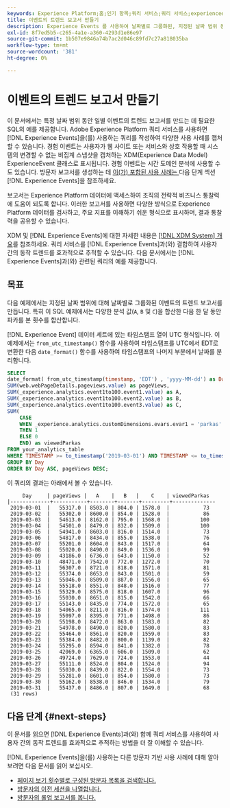 ```yaml
---
keywords: Experience Platform;홈;인기 항목;쿼리 서비스;쿼리 서비스;experienceevent 쿼리;experienceevent 쿼리;경험 이벤트 쿼리;
title: 이벤트의 트렌드 보고서 만들기
description: Experience Events 를 사용하여 날짜별로 그룹화된, 지정된 날짜 범위 동안의 이벤트에 대한 트렌드 보고서를 만드는 쿼리를 작성하는 방법에 대해 알아봅니다.
exl-id: 8f7ed5b5-c265-4a1e-a360-4293d1e86e97
source-git-commit: 1b507e9846a74b7ac2d046c89fd7c27a818035ba
workflow-type: tm+mt
source-wordcount: '381'
ht-degree: 0%

---
```


# 이벤트의 트렌드 보고서 만들기

이 문서에서는 특정 날짜 범위 동안 일별 이벤트의 트렌드 보고서를 만드는 데 필요한 SQL의 예를 제공합니다. Adobe Experience Platform 쿼리 서비스를 사용하면 [!DNL Experience Events]을(를) 사용하는 쿼리를 작성하여 다양한 사용 사례를 캡처할 수 있습니다. 경험 이벤트는 사용자가 웹 사이트 또는 서비스와 상호 작용할 때 시스템의 변경할 수 없는 비집계 스냅샷을 캡처하는 XDM(Experience Data Model) ExperienceEvent 클래스로 표시됩니다. 경험 이벤트는 시간 도메인 분석에 사용할 수도 있습니다. 방문자 보고서를 생성하는 데 [이(가) 포함된 사용 사례는 ](#next-steps)다음 단계 섹션[!DNL Experience Events]을 참조하세요.

보고서는 Experience Platform 데이터에 액세스하여 조직의 전략적 비즈니스 통찰력에 도움이 되도록 합니다. 이러한 보고서를 사용하면 다양한 방식으로 Experience Platform 데이터를 검사하고, 주요 지표를 이해하기 쉬운 형식으로 표시하며, 결과 통찰력을 공유할 수 있습니다.

XDM 및 [!DNL Experience Events]에 대한 자세한 내용은 [[!DNL XDM System] 개요](../../xdm/home.md)를 참조하세요. 쿼리 서비스를 [!DNL Experience Events]과(와) 결합하여 사용자 간의 동작 트렌드를 효과적으로 추적할 수 있습니다. 다음 문서에서는 [!DNL Experience Events]과(와) 관련된 쿼리의 예를 제공합니다.

## 목표

다음 예제에서는 지정된 날짜 범위에 대해 날짜별로 그룹화된 이벤트의 트렌드 보고서를 만듭니다. 특히 이 SQL 예제에서는 다양한 분석 값(`A`, `B` 및 `C`)을 합산한 다음 한 달 동안 파카를 본 횟수를 합산합니다.

[!DNL Experience Event] 데이터 세트에 있는 타임스탬프 열이 UTC 형식입니다. 이 예제에서는 `from_utc_timestamp()` 함수를 사용하여 타임스탬프를 UTC에서 EDT로 변환한 다음 `date_format()` 함수를 사용하여 타임스탬프의 나머지 부분에서 날짜를 분리합니다.

```sql
SELECT 
date_format( from_utc_timestamp(timestamp, 'EDT') , 'yyyy-MM-dd') as Day,
SUM(web.webPageDetails.pageviews.value) as pageViews,
SUM(_experience.analytics.event1to100.event1.value) as A,
SUM(_experience.analytics.event1to100.event2.value) as B,
SUM(_experience.analytics.event1to100.event3.value) as C,
SUM(
    CASE 
    WHEN _experience.analytics.customDimensions.evars.evar1 = 'parkas' 
    THEN 1 
    ELSE 0 
    END) as viewedParkas
FROM your_analytics_table 
WHERE TIMESTAMP >= to_timestamp('2019-03-01') AND TIMESTAMP <= to_timestamp('2019-03-31')
GROUP BY Day 
ORDER BY Day ASC, pageViews DESC;
```

이 쿼리의 결과는 아래에서 볼 수 있습니다.

```console
     Day     | pageViews |   A    |   B   |    C    | viewedParkas
|-------------+-----------+--------+-------+---------+--------------
 2019-03-01  |   55317.0 | 8503.0 | 804.0 | 1578.0  |           73
 2019-03-02  |   55302.0 | 8600.0 | 854.0 | 1528.0  |           86
 2019-03-03  |   54613.0 | 8162.0 | 795.0 | 1568.0  |          100
 2019-03-04  |   54501.0 | 8479.0 | 832.0 | 1509.0  |          100
 2019-03-05  |   54941.0 | 8603.0 | 816.0 | 1514.0  |           73
 2019-03-06  |   54817.0 | 8434.0 | 855.0 | 1538.0  |           76
 2019-03-07  |   55201.0 | 8604.0 | 843.0 | 1517.0  |           64
 2019-03-08  |   55020.0 | 8490.0 | 849.0 | 1536.0  |           99
 2019-03-09  |   43186.0 | 6736.0 | 643.0 | 1150.0  |           52
 2019-03-10  |   48471.0 | 7542.0 | 772.0 | 1272.0  |           70
 2019-03-11  |   56307.0 | 8721.0 | 818.0 | 1571.0  |           81
 2019-03-12  |   55374.0 | 8653.0 | 843.0 | 1501.0  |           59
 2019-03-13  |   55046.0 | 8509.0 | 887.0 | 1556.0  |           65
 2019-03-14  |   55518.0 | 8551.0 | 848.0 | 1516.0  |           77
 2019-03-15  |   55329.0 | 8575.0 | 818.0 | 1607.0  |           96
 2019-03-16  |   55030.0 | 8651.0 | 815.0 | 1542.0  |           66
 2019-03-17  |   55143.0 | 8435.0 | 774.0 | 1572.0  |           65
 2019-03-18  |   54065.0 | 8211.0 | 816.0 | 1574.0  |          111
 2019-03-19  |   55097.0 | 8395.0 | 771.0 | 1498.0  |           86
 2019-03-20  |   55198.0 | 8472.0 | 863.0 | 1583.0  |           82
 2019-03-21  |   54978.0 | 8490.0 | 820.0 | 1580.0  |           83
 2019-03-22  |   55464.0 | 8561.0 | 820.0 | 1559.0  |           83
 2019-03-23  |   55384.0 | 8482.0 | 800.0 | 1139.0  |           82
 2019-03-24  |   55295.0 | 8594.0 | 841.0 | 1382.0  |           78
 2019-03-25  |   42069.0 | 6365.0 | 606.0 | 1509.0  |           62
 2019-03-26  |   49724.0 | 7629.0 | 724.0 | 1553.0  |           44
 2019-03-27  |   55111.0 | 8524.0 | 804.0 | 1524.0  |           94
 2019-03-28  |   55030.0 | 8439.0 | 822.0 | 1554.0  |           73
 2019-03-29  |   55281.0 | 8601.0 | 854.0 | 1580.0  |           73
 2019-03-30  |   55162.0 | 8538.0 | 846.0 | 1534.0  |           79
 2019-03-31  |   55437.0 | 8486.0 | 807.0 | 1649.0  |           68
 (31 rows)
```

## 다음 단계 {#next-steps}

이 문서를 읽으면 [!DNL Experience Events]과(와) 함께 쿼리 서비스를 사용하여 사용자 간의 동작 트렌드를 효과적으로 추적하는 방법을 더 잘 이해할 수 있습니다.

[!DNL Experience Events]을(를) 사용하는 다른 방문자 기반 사용 사례에 대해 알아보려면 다음 문서를 읽어 보십시오.

- [페이지 보기 횟수별로 구성된 방문자 목록을 검색합니다.](./visitors-by-number-of-page-views.md)
- [방문자의 이전 세션을 나열합니다.](./list-visitor-sessions.md)
- [방문자의 롤업 보고서를 봅니다.](./roll-up-report-of-a-visitor.md)
